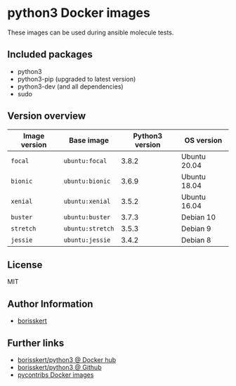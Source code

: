 # python3 Docker images

These images can be used during ansible molecule tests.

## Included packages

* python3
* python3-pip (upgraded to latest version)
* python3-dev (and all dependencies)
* sudo

## Version overview

| Image version | Base image | Python3 version | OS version |
|---------------|------------|-----------------|------------|
| `focal`       | `ubuntu:focal` | 3.8.2       | Ubuntu 20.04 |
| `bionic`      | `ubuntu:bionic` | 3.6.9      | Ubuntu 18.04 |
| `xenial`      | `ubuntu:xenial` | 3.5.2      | Ubuntu 16.04 |
| `buster`      | `ubuntu:buster` | 3.7.3      | Debian 10    |
| `stretch`     | `ubuntu:stretch` | 3.5.3     | Debian 9     |
| `jessie`      | `ubuntu:jessie`  | 3.4.2     | Debian 8     |

## License

MIT

## Author Information

* [borisskert](https://github.com/borisskert)

## Further links

* [borisskert/python3 @ Docker hub](https://hub.docker.com/r/borisskert/python3)
* [borisskert/python3 @ Github](https://github.com/borisskert/docker-python3)
* [pycontribs Docker images](https://hub.docker.com/u/pycontribs)
